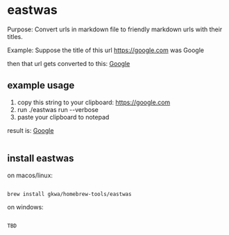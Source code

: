 # eastwas

Purpose:
Convert urls in markdown file to friendly markdown urls with their titles.

Example:
Suppose the title of this url https://google.com was Google

then that url gets converted to this:
[Google](https://google.com)

## example usage

1. copy this string to your clipboard: https://google.com
2. run ./eastwas run --verbose
3. paste your clipboard to notepad

result is:
[Google](https://google.com)


```bash


```

## install eastwas


on macos/linux:
```bash

brew install gkwa/homebrew-tools/eastwas

```


on windows:

```powershell

TBD

```
